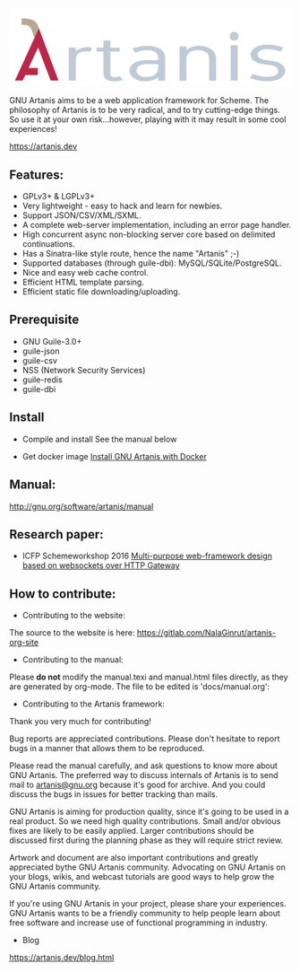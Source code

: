<center>
<img src="logo/final-logo-complete.svg" alt="artanis logo"/>
</center>

GNU Artanis aims to be a web application framework for Scheme. The philosophy of
Artanis is to be very radical, and to try cutting-edge things. So use it at
your own risk...however, playing with it may result in some cool experiences!

https://artanis.dev

## Features:

* GPLv3+ & LGPLv3+
* Very lightweight - easy to hack and learn for newbies.
* Support JSON/CSV/XML/SXML.
* A complete web-server implementation, including an error page handler.
* High concurrent async non-blocking server core based on delimited
continuations.
* Has a Sinatra-like style route, hence the name "Artanis" ;-)
* Supported databases (through guile-dbi): MySQL/SQLite/PostgreSQL.
* Nice and easy web cache control.
* Efficient HTML template parsing.
* Efficient static file downloading/uploading.

## Prerequisite

- GNU Guile-3.0+
- guile-json
- guile-csv
- NSS (Network Security Services)
- guile-redis
- guile-dbi

## Install

* Compile and install
See the manual below

* Get docker image
[Install GNU Artanis with Docker](https://nalaginrut.com/archives/2019/09/18/install%20gnu%20artanis%20with%20docker)

## Manual:
http://gnu.org/software/artanis/manual

## Research paper:
* ICFP Schemeworkshop 2016
[Multi-purpose web-framework design based on websockets over HTTP Gateway](https://gitlab.com/NalaGinrut/artanis/raw/gh-pages/research/scheme16/art2016.pdf)

## How to contribute:

* Contributing to the website:

The source to the website is here:
https://gitlab.com/NalaGinrut/artanis-org-site

* Contributing to the manual:

Please **do not** modify the manual.texi and manual.html files directly, as they
are generated by org-mode. The file to be edited is 'docs/manual.org':

* Contributing to the Artanis framework:

Thank you very much for contributing!

Bug reports are appreciated contributions. Please don't hesitate to report bugs
in a manner that allows them to be reproduced.

Please read the manual carefully, and ask questions to know more about GNU
Artanis. The preferred way to discuss internals of Artanis is to send mail to
[artanis@gnu.org](https://lists.gnu.org/mailman/listinfo/artanis) because it's
good for archive. And you could discuss the bugs in issues for better tracking
than mails.

GNU Artanis is aiming for production quality, since it's going to be used in a
real product. So we need high quality contributions.  Small and/or obvious fixes
are likely to be easily applied. Larger contributions should be discussed first during the planning phase as they will require strict review.

Artwork and document are also important contributions and greatly appreciated bythe GNU Artanis community. Advocating on GNU Artanis on your blogs, wikis, and
webcast tutorials are good ways to help grow the GNU Artanis community.

If you're using GNU Artanis in your project, please share your experiences. GNU
Artanis wants to be a friendly community to help people learn about free
software and increase use of functional programming in industry.

* Blog

https://artanis.dev/blog.html
